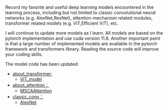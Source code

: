 Record my favorite and useful deep learning models encountered in the learning process, including but not limited to classic convolutional neural networks (e.g. AlexNet,ResNet), attention-mechanism related modules, transformer related models (e.g. ViT,Efficient ViT), etc.

 I will continue to update more models as I learn. All models are based on the pytorch implementation and use cuda version 11.8. Another important point is that a large number of implemented models are available in the pytorch framework and transformers library. Reading the source code will improve your coding skills.

The model code has been updated:

+ [about_transformer:](https://github.com/anshilaoliu/Hand-torn_code/tree/master/about_transformer)
  + [ViT_model](https://github.com/anshilaoliu/Hand-torn_code/blob/master/about_transformer/ViT/ViT_model.py)
+ [about_attention：](https://github.com/anshilaoliu/Hand-torn_code/tree/master/about_attention)
  + [MSCAAttention](https://github.com/anshilaoliu/Hand-torn_code/blob/master/about_attention/MSCAAttention.py)
+ [classic_conv：](https://github.com/anshilaoliu/Hand-torn_code/tree/master/classic_conv)
  + [AlexNet](https://github.com/anshilaoliu/Hand-torn_code/blob/master/classic_conv/AlexNet.py)
